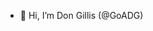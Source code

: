 - 👋 Hi, I’m Don Gillis (@GoADG)

<!---
GoADG/GoADG is a ✨ special ✨ repository because its `README.md` (this file) appears on your GitHub profile.
You can click the Preview link to take a look at your changes.
--->
